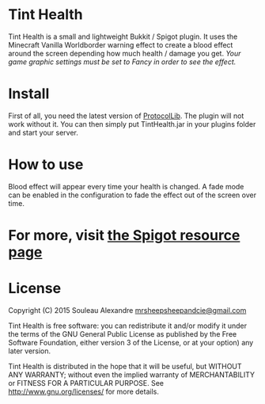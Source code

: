 # Tint Health
Tint Health is a small and lightweight Bukkit / Spigot plugin.
It uses the Minecraft Vanilla Worldborder warning effect to create a blood effect around the screen depending how much health / damage you get.
_Your game graphic settings must be set to Fancy in order to see the effect._

# Install
First of all, you need the latest version of [ProtocolLib](http://dev.bukkit.org/bukkit-plugins/protocollib/).
The plugin will not work without it. You can then simply put TintHealth.jar in your plugins folder and start your server.

# How to use
Blood effect will appear every time your health is changed.
A fade mode can be enabled in the configuration to fade the effect out of the screen over time.

# For more, visit [the Spigot resource page](http://www.spigotmc.org/resources/tint-health.6335/)

# License
Copyright (C) 2015  Souleau Alexandre <mrsheepsheepandcie@gmail.com>

Tint Health is free software: you can redistribute it and/or modify it under the terms of the GNU General Public License as published by
the Free Software Foundation, either version 3 of the License, or at your option) any later version.

Tint Health is distributed in the hope that it will be useful, but WITHOUT ANY WARRANTY; without even the implied warranty of MERCHANTABILITY or FITNESS FOR A PARTICULAR PURPOSE. See <http://www.gnu.org/licenses/> for more details.